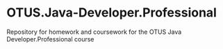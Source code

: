 # OTUS.Java-Developer.Professional
Repository for homework and coursework for the OTUS Java Developer.Professional course
